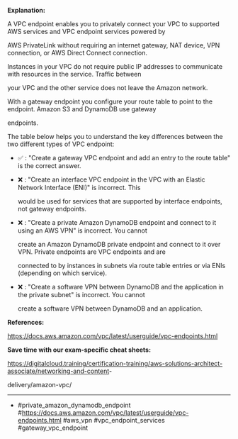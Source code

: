 **Explanation:**

A VPC endpoint enables you to privately connect your VPC to supported AWS services and VPC endpoint services powered by

AWS PrivateLink without requiring an internet gateway, NAT device, VPN connection, or AWS Direct Connect connection.

Instances in your VPC do not require public IP addresses to communicate with resources in the service. Traffic between

your VPC and the other service does not leave the Amazon network.

With a gateway endpoint you configure your route table to point to the endpoint. Amazon S3 and DynamoDB use gateway

endpoints.

The table below helps you to understand the key differences between the two different types of VPC endpoint:

- ✅ :  "Create a gateway VPC endpoint and add an entry to the route table" is the correct answer.

- ❌ :  "Create an interface VPC endpoint in the VPC with an Elastic Network Interface (ENI)" is incorrect. This

  would be used for services that are supported by interface endpoints, not gateway endpoints.

- ❌ :  "Create a private Amazon DynamoDB endpoint and connect to it using an AWS VPN" is incorrect. You cannot

  create an Amazon DynamoDB private endpoint and connect to it over VPN. Private endpoints are VPC endpoints and are

  connected to by instances in subnets via route table entries or via ENIs (depending on which service).

- ❌ :  "Create a software VPN between DynamoDB and the application in the private subnet" is incorrect. You cannot

  create a software VPN between DynamoDB and an application.

**References:**

<https://docs.aws.amazon.com/vpc/latest/userguide/vpc-endpoints.html>

**Save time with our exam-specific cheat sheets:**

<https://digitalcloud.training/certification-training/aws-solutions-architect-associate/networking-and-content>-

delivery/amazon-vpc/

----

- #private_amazon_dynamodb_endpoint #<https://docs.aws.amazon.com/vpc/latest/userguide/vpc-endpoints.html> #aws_vpn #vpc_endpoint_services #gateway_vpc_endpoint
